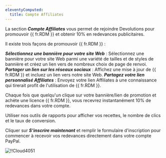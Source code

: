 ```yaml
---
eleventyComputed:
  title: Compte Affiliates
---
```

La section ***Compte Affiliates*** vous permet de rejoindre Devolutions pour promouvoir {{ fr.RDM }} et obtenir 10% en redevances publicitaires.

Il existe trois façons de promouvoir {{ fr.RDM }} :

***Sélectionnez une bannière pour votre site Web*** : Sélectionnez une bannière pour votre site Web parmi une variété de tailles et de styles de bannière et créez un lien vers de nombreux choix de page de renvoi.
***Partager un lien sur les réseaux sociaux*** : Affichez une mise à jour de {{ fr.RDM }} et incluez un lien vers notre site Web.
***Partagez votre lien personnalisé Affiliates*** : Envoyez votre lien Affiliates à une connaissance qui tirerait profit de l'utilisation de {{ fr.RDM }}.

Chaque fois que quelqu'un clique sur votre bannière/lien de promotion et achète une licence {{ fr.RDM }}, vous recevrez instantanément 10% de redevances dans votre compte.

Utiliser nos outils de rapports pour afficher vos recettes, le nombre de clics et le taux de conversion.

Cliquer sur ***S'inscrire maintenant*** et remplir le formulaire d'inscription pour commencer à recevoir vos redevances directement dans votre compte PayPal.

![!!Cloud4051](https://cdnweb.devolutions.net/docs/fr/cloud/Cloud4051.png)

